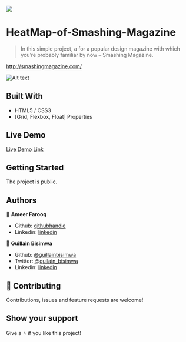 ![](https://img.shields.io/badge/Microverse-blueviolet)

# HeatMap-of-Smashing-Magazine

> In this simple project, a for a popular design magazine with which you’re probably familiar by now – Smashing Magazine.

http://smashingmagazine.com/

![Alt text](https://github.com/hamayun-cpu/HeatMap-of-Smashing-Magazine/blob/master/screenshot.PNG)

## Built With

- HTML5 / CSS3
- [Grid, Flexbox, Float] Properties

## Live Demo

[Live Demo Link](https://rawcdn.githack.com/bot-killer-dot/HeatMap-of-Smashing-Magazine/3bfc84047609b71d90116635f4b759a7f6fb578b/index.html)

## Getting Started

The project is public.

## Authors

👤 **Ameer Farooq**

- Github: [githubhandle](https://github.com/bot-killer-dot)
- Linkedin: [linkedin](https://www.linkedin.com/in/ameer-farooq1/)

👤 **Guillain Bisimwa**

- Github: [@guillainbisimwa](https://github.com/guillainbisimwa)
- Twitter: [@gullain_bisimwa](https://twitter.com/gullain_bisimwa)
- Linkedin: [linkedin](https://www.linkedin.com/in/guillain-bisimwa-8a8b7a7b/)

## 🤝 Contributing

Contributions, issues and feature requests are welcome!

## Show your support

Give a ⭐️ if you like this project!
